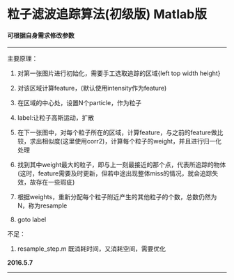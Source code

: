 # 粒子滤波追踪算法(初级版) Matlab版
#### 可根据自身需求修改参数
----
主要原理：

1. 对第一张图片进行初始化，需要手工选取追踪的区域{left top width height}

2. 对该区域计算feature，(默认使用intensity作为feature)

3. 在区域的中心处，设置N个particle，作为粒子

4. label:让粒子高斯运动，扩散

5. 在下一张图中，对每个粒子所在的区域，计算feature，与之前的feature做比较，求出相似度(这里使用corr2)，计算每个粒子的weight，并且进行归一化处理

6. 找到其中weight最大的粒子，即与上一刻最接近的那个点，代表所追踪的物体(这时，feature需要及时更新，但若中途出现整体miss的情况，就会追踪失效，故存在一些瑕疵)
7. 根据weights，重新分配每个粒子附近产生的其他粒子的个数，总数仍然为N，称为resample

8. goto label


不足：
1. resample_step.m 既消耗时间，又消耗空间，需要优化

**2016.5.7**

----
